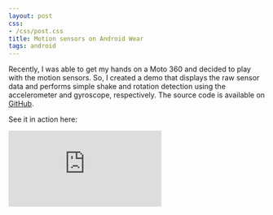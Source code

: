 ```yaml
---
layout: post
css:
- /css/post.css
title: Motion sensors on Android Wear
tags: android
---
```


Recently, I was able to get my hands on a Moto 360 and decided to play with the motion sensors. So, I created a demo that displays the raw sensor data and performs simple shake and rotation detection using the accelerometer and gyroscope, respectively. The source code is available on <a href="https://github.com/drejkim/AndroidWearMotionSensors">GitHub</a>.

See it in action here:

<div class="embed-responsive embed-responsive-16by9 extra-margin-20">
  <iframe class="embed-responsive-item" src="https://www.youtube.com/embed/Yxne6YWGbE0" frameborder="0" allowfullscreen=""></iframe>
</div>
